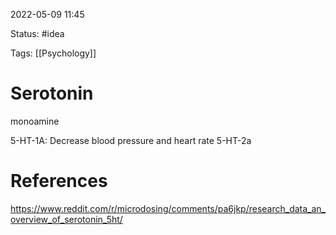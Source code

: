 2022-05-09 11:45

Status: #idea

Tags: [[Psychology]]

# Serotonin
monoamine

5-HT-1A: Decrease blood pressure and heart rate
5-HT-2a




# References

https://www.reddit.com/r/microdosing/comments/pa6jkp/research_data_an_overview_of_serotonin_5ht/

